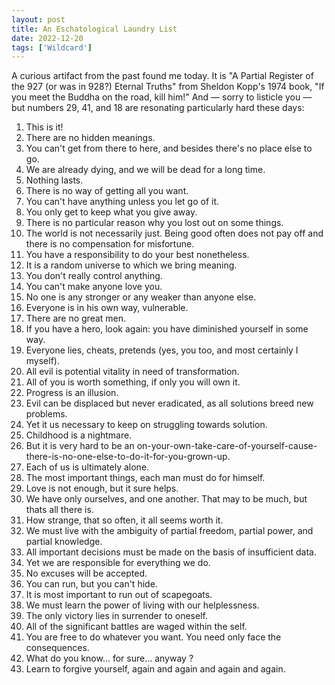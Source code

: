 ```yaml
---
layout: post
title: An Eschatological Laundry List
date: 2022-12-20
tags: ['Wildcard']
---
```

A curious artifact from the past found me today. It is "A Partial Register of the 927 (or was in 928?) Eternal Truths" from Sheldon Kopp's 1974 book, "If you meet the Buddha on the road, kill him!" And — sorry to listicle you — but numbers 29, 41, and 18 are resonating particularly hard these days:<!--x-->

1. This is it!
2. There are no hidden meanings.
3. You can't get from there to here, and besides there's no place else to go.
4. We are already dying, and we will be dead for a long time.
5. Nothing lasts.
6. There is no way of getting all you want.
7. You can't have anything unless you let go of it.
8. You only get to keep what you give away.
9. There is no particular reason why you lost out on some things.
10. The world is not necessarily just. Being good often does not pay off and there is no compensation for misfortune.
11. You have a responsibility to do your best nonetheless.
12. It is a random universe to which we bring meaning.
13. You don't really control anything.
14. You can't make anyone love you.
15. No one is any stronger or any weaker than anyone else.
16. Everyone is in his own way, vulnerable.
17. There are no great men.
18. If you have a hero, look again: you have diminished yourself in some way.
19. Everyone lies, cheats, pretends (yes, you too, and most certainly I myself).
20. All evil is potential vitality in need of transformation.
21. All of you is worth something, if only you will own it.
22. Progress is an illusion.
23. Evil can be displaced but never eradicated, as all solutions breed new problems.
24. Yet it us necessary to keep on struggling towards solution.
25. Childhood is a nightmare.
26. But it is very hard to be an on-your-own-take-care-of-yourself-cause-there-is-no-one-else-to-do-it-for-you-grown-up.
27. Each of us is ultimately alone.
28. The most important things, each man must do for himself.
29. Love is not enough, but it sure helps.
30. We have only ourselves, and one another. That may to be much, but thats all there is.
31. How strange, that so often, it all seems worth it.
32. We must live with the ambiguity of partial freedom, partial power, and partial knowledge.
33. All important decisions must be made on the basis of insufficient data.
34. Yet we are responsible for everything we do.
35. No excuses will be accepted.
36. You can run, but you can't hide.
37. It is most important to run out of scapegoats.
38. We must learn the power of living with our helplessness.
39. The only victory lies in surrender to oneself.
40. All of the significant battles are waged within the self.
41. You are free to do whatever you want. You need only face the consequences.
42. What do you know... for sure... anyway ?
43. Learn to forgive yourself, again and again and again and again.
